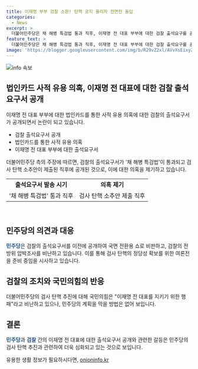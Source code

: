 ```yaml
---
title: 이재명 부부 검찰 소환! 탄핵 궁지 몰리자 전면전 돌입
categories:
  - News
excerpt: >
  더불어민주당은 채 해병 특검법 통과 직후, 이재명 전 대표 부부에 대한 검찰 출석요구를 공개했습니다. 이번 출석요구는 경기도지사 시절 법인카드로 개인 음식을 결제한 의혹과 관련된 것으로, 민주당은 이를 국면전환용 쇼라며 비난했습니다. 이에 대해 국민의힘은 이를 이전 대표를 지키기 위한 행패로 비판했지만, 민주당은 검사 탄핵 추진에 박차를 가하고 있습니다. 이번 주 검사 탄핵 조사를 시작해 7월 중순쯤 법사위 심판대에 올릴 예정으로, 이에 대한 여론전이 예상됩니다.
feature_text: >
  더불어민주당은 채 해병 특검법 통과 직후, 이재명 전 대표 부부에 대한 검찰 출석요구를 공개했습니다. 이번 출석요구는 경기도지사 시절 법인카드로 개인 음식을 결제한 의혹과 관련된 것으로, 민주당은 이를 국면전환용 쇼라며 비난했습니다. 이에 대해 국민의힘은 이를 이전 대표를 지키기 위한 행패로 비판했지만, 민주당은 검사 탄핵 추진에 박차를 가하고 있습니다. 이번 주 검사 탄핵 조사를 시작해 7월 중순쯤 법사위 심판대에 올릴 예정으로, 이에 대한 여론전이 예상됩니다.
image: 'https://blogger.googleusercontent.com/img/b/R29vZ2xl/AVvXsEixyZcFfHzMRdzZMjFBmAUKJYCLCGyLL1o632UiGVXcaFdKo_bkvkuCioo0uUKlGfBVcT3P84aROyZIXSBEx3Aw5nCQ3pTgDom1WDC4m8eifvWiAmWEEVb4x6G_l8C0QH225ldMjyaFvpxGEBGNO37VmDTDMHGhJPq73UglMfDca1-0aw/s1600/blogspot.png'
---
```


<p><img src="https://blogger.googleusercontent.com/img/b/R29vZ2xl/AVvXsEixyZcFfHzMRdzZMjFBmAUKJYCLCGyLL1o632UiGVXcaFdKo_bkvkuCioo0uUKlGfBVcT3P84aROyZIXSBEx3Aw5nCQ3pTgDom1WDC4m8eifvWiAmWEEVb4x6G_l8C0QH225ldMjyaFvpxGEBGNO37VmDTDMHGhJPq73UglMfDca1-0aw/s1600/blogspot.png" alt="info 속보" /></p>

<h2 data-ke-size="size26">법인카드 사적 유용 의혹, 이재명 전 대표에 대한 검찰 출석요구서 공개</h2>

<p data-ke-size="size16">이재명 전 대표 부부에 대한 법인카드를 통한 사적 유용 의혹에 대한 검찰의 출석요구서가 공개되면서 논란이 되고 있습니다.</p>

<ul>
    <li>검찰 출석요구서 공개</li>
    <li>법인카드를 통한 사적 유용 의혹</li>
    <li>이재명 전 대표 부부에 대한 출석요구서</li>
</ul>

<p data-ke-size="size16">더불어민주당 측의 주장에 따르면, 검찰의 출석요구서가 '채 해병 특검법'이 통과되고 검사 탄핵 소추안이 제출된 직후에 공개된 것으로, 이에 대한 의혹을 제기하고 있습니다.</p>

<table>
    <tr>
        <td style="text-align: center; height: 17px;"><b>출석요구서 발송 시기</b></td>
        <td style="text-align: center; height: 17px;"><b>의혹 제기</b></td>
    </tr>
    <tr>
        <td style="text-align: center; height: 17px;">'채 해병 특검법' 통과 직후</td>
        <td style="text-align: center; height: 17px;">검사 탄핵 소추안 제출 직후</td>
    </tr>
</table>

<p data-ke-size="size16">&nbsp;</p>

<h2 data-ke-size="size26">민주당의 의견과 대응</h2>

<p data-ke-size="size16"><b><span style="color: #1a5490;">민주당</span></b>은 검찰의 출석요구서를 이전에 공개하여 국면 전환용 쇼로 비판하고, 검찰의 전방위 압박조사를 비난하고 있습니다. 이를 통해 검사 탄핵의 정당성 확보를 위한 여론전을 준비 중임을 시사하고 있습니다.</p>

<h2 data-ke-size="size26">검찰의 조치와 국민의힘의 반응</h2>

<p data-ke-size="size16">더불어민주당의 검사 탄핵 추진에 대해 국민의힘은 "이재명 전 대표를 지키기 위한 행패"라고 비난하고 있으나, 민주당의 계획을 막을 방법은 없어 보입니다.</p>

<h2 data-ke-size="size26">결론</h2>

<p data-ke-size="size16"><b><span style="color: #1a5490;">민주당</span></b>과 <b><span style="color: #1a5490;">검찰</span></b> 간의 이재명 전 대표에 대한 출석요구서 공개와 관련한 갈등은 민주당의 검사 탄핵 추진과 관련하여 더욱 심화되고 있는 것으로 보입니다.</p>
유용한 생활 정보가 필요하시다면, <a href="https://onioninfo.kr" rel="dofollow">onioninfo.kr</a>


